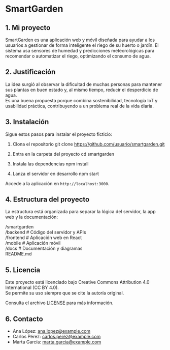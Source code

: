 # SmartGarden

## 1. Mi proyecto

SmartGarden es una aplicación web y móvil diseñada para ayudar a los usuarios a gestionar de forma inteligente el riego de su huerto o jardín. El sistema usa sensores de humedad y predicciones meteorológicas para recomendar o automatizar el riego, optimizando el consumo de agua.

## 2. Justificación

La idea surgió al observar la dificultad de muchas personas para mantener sus plantas en buen estado y, al mismo tiempo, reducir el desperdicio de agua.  
Es una buena propuesta porque combina sostenibilidad, tecnología IoT y usabilidad práctica, contribuyendo a un problema real de la vida diaria.

## 3. Instalación

Sigue estos pasos para instalar el proyecto ficticio:

1. Clona el repositorio
   git clone https://github.com/usuario/smartgarden.git

2. Entra en la carpeta del proyecto
   cd smartgarden

3. Instala las dependencias
   npm install

4. Lanza el servidor en desarrollo
   npm start

Accede a la aplicación en `http://localhost:3000`.

## 4. Estructura del proyecto

La estructura está organizada para separar la lógica del servidor, la app web y la documentación:

/smartgarden  
/backend # Código del servidor y APIs  
/frontend # Aplicación web en React  
/mobile # Aplicación móvil  
/docs # Documentación y diagramas  
README.md

## 5. Licencia

Este proyecto está licenciado bajo Creative Commons Attribution 4.0 International (CC BY 4.0).  
Se permite su uso siempre que se cite la autoría original.

Consulta el archivo [LICENSE](https://creativecommons.org/licenses/by/4.0/) para más información.

## 6. Contacto

- Ana López: ana.lopez@example.com
- Carlos Pérez: carlos.perez@example.com
- Marta García: marta.garcia@example.com
